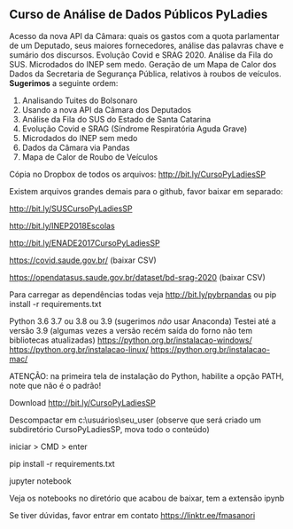 
**Curso de Análise de Dados Públicos PyLadies**
--------------------------------------------

Acesso da nova API da Câmara: quais os gastos com a quota parlamentar de um Deputado, seus maiores fornecedores, análise das palavras chave e sumário dos discursos. Evolução Covid e SRAG 2020. Análise da Fila do SUS. Microdados do INEP sem medo. Geração de um Mapa de Calor dos Dados da Secretaria de Segurança Pública, relativos à roubos de veículos. **Sugerimos** a seguinte ordem:
1. Analisando Tuites do Bolsonaro
2. Usando a nova API da Câmara dos Deputados
3. Análise da Fila do SUS do Estado de Santa Catarina
4. Evolução Covid e SRAG (Síndrome Respiratória Aguda Grave)
5. Microdados do INEP sem medo
6. Dados da Câmara via Pandas
7. Mapa de Calor de Roubo de Veículos

Cópia no Dropbox de todos os arquivos: http://bit.ly/CursoPyLadiesSP

Existem arquivos grandes demais para o github, favor baixar em separado: 

http://bit.ly/SUSCursoPyLadiesSP

http://bit.ly/INEP2018Escolas
 
http://bit.ly/ENADE2017CursoPyLadiesSP

https://covid.saude.gov.br/ (baixar CSV)

https://opendatasus.saude.gov.br/dataset/bd-srag-2020 (baixar CSV)

Para carregar as dependências todas veja http://bit.ly/pybrpandas ou pip install -r requirements.txt

Python 3.6 3.7 ou 3.8 ou 3.9 (sugerimos *não* usar Anaconda) 
Testei até a versão 3.9 (algumas vezes a versão recém saída do forno não tem bibliotecas atualizadas)
https://python.org.br/instalacao-windows/ https://python.org.br/instalacao-linux/ https://python.org.br/instalacao-mac/

ATENÇÃO: na primeira tela de instalação do Python, habilite a opção PATH, note que não é o padrão! 

Download http://bit.ly/CursoPyLadiesSP 

Descompactar em c:\usuários\seu_user (observe que será criado um subdiretório CursoPyLadiesSP, mova todo o conteúdo)

iniciar > CMD > enter

pip install -r requirements.txt

jupyter notebook

Veja os notebooks no diretório que acabou de baixar, tem a extensão ipynb

Se tiver dúvidas, favor entrar em contato https://linktr.ee/fmasanori
